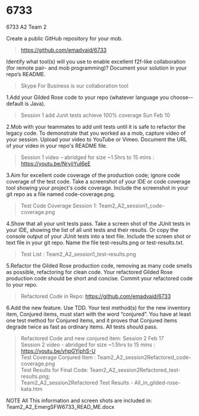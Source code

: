 # 6733
6733 A2 Team 2

  
Create a public GitHub repository for your mob.
                        
> https://github.com/emadvaid/6733



Identify what tool(s) will you use to enable excellent f2f-like collaboration (for remote pair- and mob programming)? 
Document your solution in your repo’s README.               
   > Skype For Business is our collaboration tool
                    
1.Add your Gilded Rose code to your repo (whatever language you choose--default is Java).           
   > Session 1 add Junit tests achieve 100% coverage Sun Feb 10

2.Mob with your teammates to add unit tests until it is safe to refactor the legacy code. To demonstrate that you worked as a mob, 
capture video of your session. Upload your video to YouTube or Vimeo. Document the URL of your video in your repo's README file.        
   > Session 1 video – abridged for size ~1.5hrs to 15 mins : https://youtu.be/NryiiYuI6eE

3.Aim for excellent code coverage of the production code; ignore code coverage of the test code. Take a screenshot of your IDE 
or code coverage tool showing your project's code coverage. Include the screenshot in your git repo as a file named code-coverage.png.       
   > Test  Code Coverage Session 1:   Team2_A2_session1_code-coverage.png
            
4.Show that all your unit tests pass. Take a screen shot of the JUnit tests in your IDE, showing the list of all unit tests and their results. 
Or copy the console output of your JUnit tests into a text file. Include the screen shot or text file in your git repo. Name the file test-results.png or test-results.txt.     
  >  Test List : Team2_A2_session1_test-results.png
         
5.Refactor the Gilded Rose production code, removing as many code smells as possible, refactoring for clean code. Your refactored 
Gilded Rose production code should be short and concise. Commit your refactored code to your repo.     
  > Refactored Code in Repo:       https://github.com/emadvaid/6733

6.Add the new feature. Use TDD. Your test method(s) for the new inventory item, Conjured items, must start with the word “conjured”. You 
have at least one test method for Conjured items, and it proves that Conjured items degrade twice as fast as ordinary items. All tests should pass.            
  > Refactored Code and new conjured item:   Session 2  Feb 17          
  > Session 2 video  - abridged for size ~1.5hrs to 15 mins : https://youtu.be/vhpGYiphS-U           
  > Test Coverage Conjured Item : Team2_A2_session2Refactored_code-coverage.png           
  > Test Results for Final Code: Team2_A2_session2Refactored_test-results.png;                                       
  > Team2_A2_session2Refactored Test Results - All_in_gilded-rose-kata.htm
                                             
 NOTE All This information and screen shots are included in: Team2_A2_EmergSFW6733_READ_ME.docx
            
